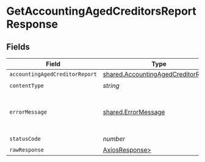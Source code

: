 # GetAccountingAgedCreditorsReportResponse


## Fields

| Field                                                                                      | Type                                                                                       | Required                                                                                   | Description                                                                                |
| ------------------------------------------------------------------------------------------ | ------------------------------------------------------------------------------------------ | ------------------------------------------------------------------------------------------ | ------------------------------------------------------------------------------------------ |
| `accountingAgedCreditorReport`                                                             | [shared.AccountingAgedCreditorReport](../../models/shared/accountingagedcreditorreport.md) | :heavy_minus_sign:                                                                         | OK                                                                                         |
| `contentType`                                                                              | *string*                                                                                   | :heavy_check_mark:                                                                         | N/A                                                                                        |
| `errorMessage`                                                                             | [shared.ErrorMessage](../../models/shared/errormessage.md)                                 | :heavy_minus_sign:                                                                         | Your API request was not properly authorized.                                              |
| `statusCode`                                                                               | *number*                                                                                   | :heavy_check_mark:                                                                         | N/A                                                                                        |
| `rawResponse`                                                                              | [AxiosResponse>](https://axios-http.com/docs/res_schema)                                   | :heavy_minus_sign:                                                                         | N/A                                                                                        |